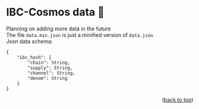 # IBC-Cosmos data 👮

Planning on adding more data in the future<br/>
The file `data.min.json` is just a minified version of `data.json`<br/>
Json data schema:

```
{
    "ibc_hash": {
        "chain": String,
        "supply": String,
        "channel": String,
        "denom": String
    }
}
```

<p align="right">(<a href="#top">back to top</a>)</p>
